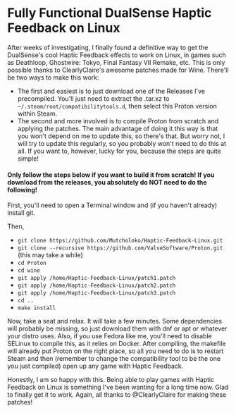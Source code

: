 # Fully Functional DualSense Haptic Feedback on Linux

After weeks of investigating, I finally found a definitive way to get the DualSense's cool Haptic Feedback effects to work on Linux, in games such as Deathloop, Ghostwire: Tokyo, Final Fantasy VII Remake, etc. This is only possible thanks to ClearlyClaire's awesome patches made for Wine.
There'll be two ways to make this work: 
- The first and easiest is to just download one of the Releases I've precompiled. You'll just need to extract the .tar.xz to ```~/.steam/root/compatibilitytools.d```, then select this Proton version within Steam.
- The second and more involved is to compile Proton from scratch and applying the patches. The main advantage of doing it this way is that you won't depend on me to update this, so there's that. But worry not, I will try to update this regularly, so you probably won't need to do this at all. If you want to, however, lucky for you, because the steps are quite simple!

#### Only follow the steps below if you want to build it from scratch! If you download from the releases, you absolutely do NOT need to do the following!
First, you'll need to open a Terminal window and (if you haven't already) install git.

Then,

- ``` git clone https://github.com/Mutcholoko/Haptic-Feedback-Linux.git ```
- ``` git clone --recursive https://github.com/ValveSoftware/Proton.git ``` (this may take a while)
- ``` cd Proton ```
- ``` cd wine ```
- ```git apply /home/Haptic-Feedback-Linux/patch1.patch ```
- ```git apply /home/Haptic-Feedback-Linux/patch2.patch ```
- ```git apply /home/Haptic-Feedback-Linux/patch3.patch ```
- ```cd .. ```
- ``` make install ```

Now, take a seat and relax. It will take a few minutes. Some dependencies will probably be missing, so just download them with dnf or apt or whatever your distro uses. Also, if you use Fedora like me, you'll need to disable SELinux to compile this, as it relies on Docker.
After compiling, the makefile will already put Proton on the right place, so all you need to do is to restart Steam and then (remember to change the compatibility tool to be the one you just compiled) open up any game with Haptic Feedback.

Honestly, I am so happy with this. Being able to play games with Haptic Feedback on Linux is something I've been wanting for a long time now. Glad to finally get it to work. Again, all thanks to @ClearlyClaire for making these patches!
